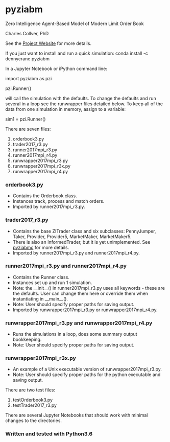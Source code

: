 # pyziabm
Zero Intelligence Agent-Based Model of Modern Limit Order Book

Charles Collver, PhD

See the [Project Website](https://jackbenny39.github.io/pyziabm/) for more details.

If you just want to install and run a quick simulation:
conda install -c dennycrane pyziabm

In a Jupyter Notebook or iPython command line:

import pyziabm as pzi

pzi.Runner()

will call the simulation with the defaults. To change the defaults and run several in a loop see the runwrapper files detailed below. To keep all of the data from one simulation in memory, assign to a variable:

sim1 = pzi.Runner()

There are seven files:
1. orderbook3.py
2. trader2017_r3.py
3. runner2017mpi_r3.py
4. runner2017mpi_r4.py
5. runwrapper2017mpi_r3.py
6. runwrapper2017mpi_r3x.py
7. runwrapper2017mpi_r4.py

### orderbook3.py
* Contains the Orderbook class.
* Instances track, process and match orders.
* Imported by runner2017mpi_r3.py.

### trader2017_r3.py
* Contains the base ZITrader class and six subclasses: PennyJumper, Taker, Provider, Provider5, MarketMaker, MarketMaker5.
* There is also an InformedTrader, but it is yet unimplemented. See [pyziabmc](https://github.com/jackbenny39/pyziabmc) for more details.
* Imported by runner2017mpi_r3.py and runner2017mpi_r4.py.

### runner2017mpi_r3.py and runner2017mpi_r4.py
* Contains the Runner class.
* Instances set up and run 1 simulation.
* Note: the \_\_init\_\_() in runner2017mpi_r3.py uses all keywords - these are the defaults. User can change them here or override them when instantiating in \_\_main\_\_().
* Note: User should specify proper paths for saving output.
* Imported by runwrapper2017mpi_r3.py or runwrapper2017mpi_r4.py.

### runwrapper2017mpi_r3.py and runwrapper2017mpi_r4.py
* Runs the simulations in a loop, does some summary output bookkeeping.
* Note: User should specify proper paths for saving output.

### runwrapper2017mpi_r3x.py
* An example of a Unix executable version of runwrapper2017mpi_r3.py.
* Note: User should specify proper paths for the python executable and saving output.

There are two test files:
1. testOrderbook3.py
2. testTrader2017_r3.py

There are several Jupyter Notebooks that should work with minimal changes to the directories.

### Written and tested with Python3.6
